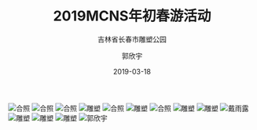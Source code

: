 ﻿---
layout:     post
title:      2019MCNS年初春游活动
subtitle:   吉林省长春市雕塑公园
date:       2019-03-18
author:     郭欣宇
header-img: img/post-bg-coffee.jpg
catalog: true
tags:
    - 团建
---
![合照](https://github.com/ccstmcns/ccstmcns.github.io/blob/master/img/2019-03-17/合照5.jpg?raw=true)
![合照](https://github.com/ccstmcns/ccstmcns.github.io/blob/master/img/2019-03-17/合照3.jpg?raw=true)
![合照](https://github.com/ccstmcns/ccstmcns.github.io/blob/master/img/2019-03-17/合照2.jpg?raw=true)
![雕塑](https://github.com/ccstmcns/ccstmcns.github.io/blob/master/img/2019-03-17/雕塑1.jpg?raw=true)
![合照](https://github.com/ccstmcns/ccstmcns.github.io/blob/master/img/2019-03-17/合照1.jpg?raw=true)
![雕塑](https://github.com/ccstmcns/ccstmcns.github.io/blob/master/img/2019-03-17/雕塑2.jpg?raw=true)
![合照](https://github.com/ccstmcns/ccstmcns.github.io/blob/master/img/2019-03-17/合照4.jpg?raw=true)
![雕塑](https://github.com/ccstmcns/ccstmcns.github.io/blob/master/img/2019-03-17/雕塑3.jpg?raw=true)
![雕塑](https://github.com/ccstmcns/ccstmcns.github.io/blob/master/img/2019-03-17/雕塑4.jpg?raw=true)
![戴雨露](https://github.com/ccstmcns/ccstmcns.github.io/blob/master/img/2019-03-17/雨露.jpg?raw=true)
![雕塑](https://github.com/ccstmcns/ccstmcns.github.io/blob/master/img/2019-03-17/雕塑5.jpg?raw=true)
![雕塑](https://github.com/ccstmcns/ccstmcns.github.io/blob/master/img/2019-03-17/雕塑6.jpg?raw=true)
![雕塑](https://github.com/ccstmcns/ccstmcns.github.io/blob/master/img/2019-03-17/雕塑7.jpg?raw=true)
![郭欣宇](https://github.com/ccstmcns/ccstmcns.github.io/blob/master/img/2019-03-17/郭欣宇.jpg?raw=true)



